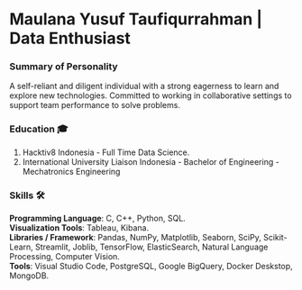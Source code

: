 # Maulana Yusuf Taufiqurrahman | Data Enthusiast

### Summary of Personality
A self-reliant and diligent individual with a strong eagerness to learn and explore new technologies. Committed to working in collaborative settings to support team performance to solve problems.<br>

### Education 🎓
1. Hacktiv8 Indonesia - Full Time Data Science.<br>
2. International University Liaison Indonesia - Bachelor of Engineering - Mechatronics Engineering<br>

### Skills 🛠️
**Programming Language**: C, C++, Python, SQL.<br>
**Visualization Tools**: Tableau, Kibana.<br>
**Libraries / Framework**: Pandas, NumPy, Matplotlib, Seaborn, SciPy, Scikit-Learn, Streamlit, Joblib, TensorFlow, ElasticSearch, Natural Language Processing, Computer Vision.<br>
**Tools**: Visual Studio Code, PostgreSQL, Google BigQuery, Docker Deskstop, MongoDB.
